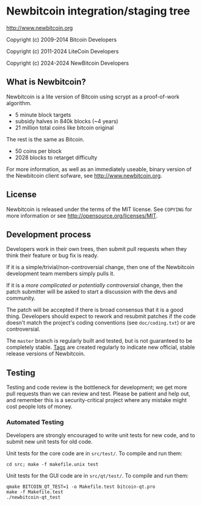 Newbitcoin integration/staging tree
================================

http://www.newbitcoin.org

Copyright (c) 2009-2014 Bitcoin Developers

Copyright (c) 2011-2024 LiteCoin Developers

Copyright (c) 2024-2024 NewBitcoin Developers


What is Newbitcoin?
----------------

Newbitcoin is a lite version of Bitcoin using scrypt as a proof-of-work algorithm.
 - 5 minute block targets
 - subsidy halves in 840k blocks (~4 years)
 - 21 million total coins like bitcoin original

The rest is the same as Bitcoin.
 - 50 coins per block
 - 2028 blocks to retarget difficulty

For more information, as well as an immediately useable, binary version of
the Newbitcoin client sofware, see http://www.newbitcoin.org.

License
-------

Newbitcoin is released under the terms of the MIT license. See `COPYING` for more
information or see http://opensource.org/licenses/MIT.

Development process
-------------------

Developers work in their own trees, then submit pull requests when they think
their feature or bug fix is ready.

If it is a simple/trivial/non-controversial change, then one of the Newbitcoin
development team members simply pulls it.

If it is a *more complicated or potentially controversial* change, then the patch
submitter will be asked to start a discussion with the devs and community.

The patch will be accepted if there is broad consensus that it is a good thing.
Developers should expect to rework and resubmit patches if the code doesn't
match the project's coding conventions (see `doc/coding.txt`) or are
controversial.

The `master` branch is regularly built and tested, but is not guaranteed to be
completely stable. [Tags](https://github.com/newbitcoin-project/newbitcoin/tags) are created
regularly to indicate new official, stable release versions of Newbitcoin.

Testing
-------

Testing and code review is the bottleneck for development; we get more pull
requests than we can review and test. Please be patient and help out, and
remember this is a security-critical project where any mistake might cost people
lots of money.

### Automated Testing

Developers are strongly encouraged to write unit tests for new code, and to
submit new unit tests for old code.

Unit tests for the core code are in `src/test/`. To compile and run them:

    cd src; make -f makefile.unix test

Unit tests for the GUI code are in `src/qt/test/`. To compile and run them:

    qmake BITCOIN_QT_TEST=1 -o Makefile.test bitcoin-qt.pro
    make -f Makefile.test
    ./newbitcoin-qt_test

